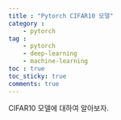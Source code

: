 ```yaml
---
title : "Pytorch CIFAR10 모델"
category :
    - pytorch
tag :
    - pytorch
    - deep-learning
    - machine-learning
toc : true
toc_sticky: true
comments: true
---
```

CIFAR10 모델에 대하여 알아보자.
